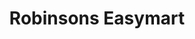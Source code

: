 ---
title: "Robinsons Easymart"
url: /san-pablo/robinsons-easymart-maharlika-highway/
shop: supermarket
---